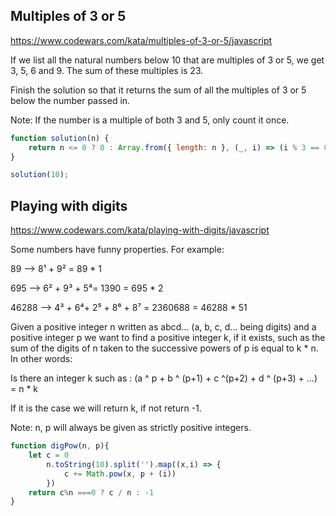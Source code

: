 

## Multiples of 3 or 5 
https://www.codewars.com/kata/multiples-of-3-or-5/javascript

If we list all the natural numbers below 10 that are multiples of 3 or 5, we get 3, 5, 6 and 9. The sum of these multiples is 23.

Finish the solution so that it returns the sum of all the multiples of 3 or 5 below the number passed in.

Note: If the number is a multiple of both 3 and 5, only count it once.


```javascript
function solution(n) {
	return n <= 0 ? 0 : Array.from({ length: n }, (_, i) => (i % 3 == 0 || i % 5 == 0 ? i : 0)).reduce((x, y) => x + y);
}

solution(10);

```

## Playing with digits
https://www.codewars.com/kata/playing-with-digits/javascript

Some numbers have funny properties. For example:

89 --> 8¹ + 9² = 89 * 1

695 --> 6² + 9³ + 5⁴= 1390 = 695 * 2

46288 --> 4³ + 6⁴+ 2⁵ + 8⁶ + 8⁷ = 2360688 = 46288 * 51

Given a positive integer n written as abcd... (a, b, c, d... being digits) and a positive integer p we want to find a positive integer k, if it exists, such as the sum of the digits of n taken to the successive powers of p is equal to k * n. In other words:

Is there an integer k such as : (a ^ p + b ^ (p+1) + c ^(p+2) + d ^ (p+3) + ...) = n * k

If it is the case we will return k, if not return -1.

Note: n, p will always be given as strictly positive integers.

```javascript
function digPow(n, p){
	let c = 0
		n.toString(10).split('').map((x,i) => {
			c += Math.pow(x, p + (i))
		})
	return c%n ===0 ? c / n : -1
}
```



